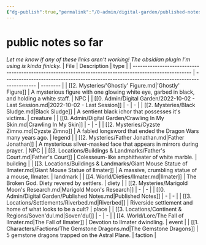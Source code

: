 ```yaml
---
{"dg-publish":true,"permalink":"/0-admin/digital-garden/published-notes/","dgHomeLink":true,"dgPassFrontmatter":false}
---
```


# public notes so far
*Let me know if any of these links aren't working! The obsidian plugin I'm using is kinda finicky.*
| File                                                                                                   | Description                                                                                 | type     |
| ------------------------------------------------------------------------------------------------------ | ------------------------------------------------------------------------------------------- | -------- |
| [[2. Mysteries/'Ghostly' Figure.md\|'Ghostly' Figure]]                                                 | A mysterious figure with one glowing white eye, garbed in black, and holding a white staff. | NPC      |
| [[0. Admin/Digital Garden/2022-10-02 - Last Session.md\|2022-10-02 - Last Session]]                    | \-                                                                                          | \-       |
| [[2. Mysteries/Black Sludge.md\|Black Sludge]]                                                         | A sentient black ichor that possesses it's victims.                                         | creature |
| [[0. Admin/Digital Garden/Crawling In My Skin.md\|Crawling In My Skin]]                                | \-                                                                                          | \-       |
| [[2. Mysteries/Cyzste Zimno.md\|Cyzste Zimno]]                                                         | A fabled longsword that ended the Dragon Wars many years ago.                               | legend   |
| [[2. Mysteries/Father Jonathan.md\|Father Jonathan]]                                                   | A mysterious silver-masked face that appears in mirrors during prayer.                      | NPC      |
| [[3. Locations/Buildings & Landmarks/Father's Court.md\|Father's Court]]                               | Colesseum-like amphitheater of white marble.                                                | building |
| [[3. Locations/Buildings & Landmarks/Giant Mouse Statue of Ilmater.md\|Giant Mouse Statue of Ilmater]] | A massive, crumbling statue of a mouse, Ilmater.                                            | landmark |
| [[4. World/Dieties/Ilmater.md\|Ilmater]]                                                               | The Broken God. Diety revered by settlers.                                                  | diety    |
| [[2. Mysteries/Marigold Moon's Research.md\|Marigold Moon's Research]]                                 | \-                                                                                          | \-       |
| [[0. Admin/Digital Garden/Published Notes.md\|Published Notes]]                                        | \-                                                                                          | \-       |
| [[3. Locations/Settlements/Riverbed.md\|Riverbed]]                                                     | Riverside settlement and home of what looks to be a cult?                                   | place    |
| [[3. Locations/Continent & Regions/Soven'dul.md\|Soven'dul]]                                           | \-                                                                                          | \-       |
| [[4. World/Lore/The Fall of Ilmater.md\|The Fall of Ilmater]]                                          | Devotion to Ilmater dwindling.                                                              | event    |
| [[1. Characters/Factions/The Gemstone Dragons.md\|The Gemstone Dragons]]                               | 5 gemstone dragons trapped on the Astral Plane.                                             | faction  |
